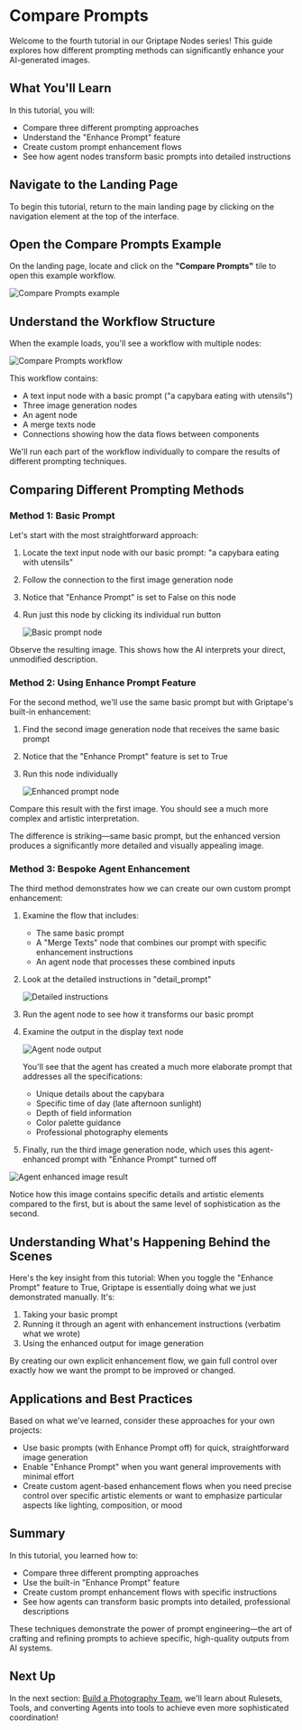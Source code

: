 # Compare Prompts

Welcome to the fourth tutorial in our Griptape Nodes series! This guide explores how different prompting methods can significantly enhance your AI-generated images.

## What You'll Learn

In this tutorial, you will:

- Compare three different prompting approaches
- Understand the "Enhance Prompt" feature
- Create custom prompt enhancement flows
- See how agent nodes transform basic prompts into detailed instructions

## Navigate to the Landing Page

To begin this tutorial, return to the main landing page by clicking on the navigation element at the top of the interface.

## Open the Compare Prompts Example

On the landing page, locate and click on the **"Compare Prompts"** tile to open this example workflow.

![Compare Prompts example](assets/compare_prompts_example.png)

## Understand the Workflow Structure

When the example loads, you'll see a workflow with multiple nodes:

![Compare Prompts workflow](assets/compare_prompts_workflow.png)

This workflow contains:

- A text input node with a basic prompt ("a capybara eating with utensils")
- Three image generation nodes
- An agent node
- A merge texts node
- Connections showing how the data flows between components

We'll run each part of the workflow individually to compare the results of different prompting techniques.

## Comparing Different Prompting Methods

### Method 1: Basic Prompt

Let's start with the most straightforward approach:

1. Locate the text input node with our basic prompt: "a capybara eating with utensils"

1. Follow the connection to the first image generation node

1. Notice that "Enhance Prompt" is set to False on this node

1. Run just this node by clicking its individual run button

    ![Basic prompt node](assets/basic_prompt_node.png)

Observe the resulting image. This shows how the AI interprets your direct, unmodified description.

### Method 2: Using Enhance Prompt Feature

For the second method, we'll use the same basic prompt but with Griptape's built-in enhancement:

1. Find the second image generation node that receives the same basic prompt

1. Notice that the "Enhance Prompt" feature is set to True

1. Run this node individually

    ![Enhanced prompt node](assets/enhanced_prompt_node.png)

Compare this result with the first image. You should see a much more complex and artistic interpretation.

The difference is striking—same basic prompt, but the enhanced version produces a significantly more detailed and visually appealing image.

### Method 3: Bespoke Agent Enhancement

The third method demonstrates how we can create our own custom prompt enhancement:

1. Examine the flow that includes:

    - The same basic prompt
    - A "Merge Texts" node that combines our prompt with specific enhancement instructions
    - An agent node that processes these combined inputs

1. Look at the detailed instructions in "detail_prompt"

    ![Detailed instructions](assets/detailed_instructions.png)

1. Run the agent node to see how it transforms our basic prompt

1. Examine the output in the display text node

    ![Agent node output](assets/agent_node_output.png)

    You'll see that the agent has created a much more elaborate prompt that addresses all the specifications:

    - Unique details about the capybara
    - Specific time of day (late afternoon sunlight)
    - Depth of field information
    - Color palette guidance
    - Professional photography elements

1. Finally, run the third image generation node, which uses this agent-enhanced prompt with "Enhance Prompt" turned off

![Agent enhanced image result](assets/agent_enhanced_result.png)

Notice how this image contains specific details and artistic elements compared to the first, but is about the same level of sophistication as the second.

## Understanding What's Happening Behind the Scenes

Here's the key insight from this tutorial: When you toggle the "Enhance Prompt" feature to True, Griptape is essentially doing what we just demonstrated manually. It's:

1. Taking your basic prompt
1. Running it through an agent with enhancement instructions (verbatim what we wrote)
1. Using the enhanced output for image generation

By creating our own explicit enhancement flow, we gain full control over exactly how we want the prompt to be improved or changed.

## Applications and Best Practices

Based on what we've learned, consider these approaches for your own projects:

- Use basic prompts (with Enhance Prompt off) for quick, straightforward image generation
- Enable "Enhance Prompt" when you want general improvements with minimal effort
- Create custom agent-based enhancement flows when you need precise control over specific artistic elements or want to emphasize particular aspects like lighting, composition, or mood

## Summary

In this tutorial, you learned how to:

- Compare three different prompting approaches
- Use the built-in "Enhance Prompt" feature
- Create custom prompt enhancement flows with specific instructions
- See how agents can transform basic prompts into detailed, professional descriptions

These techniques demonstrate the power of prompt engineering—the art of crafting and refining prompts to achieve specific, high-quality outputs from AI systems.

## Next Up

In the next section: [Build a Photography Team](../04_photography_team/FTUE_04_photography_team.md), we'll learn about Rulesets, Tools, and converting Agents into tools to achieve even more sophisticated coordination!
